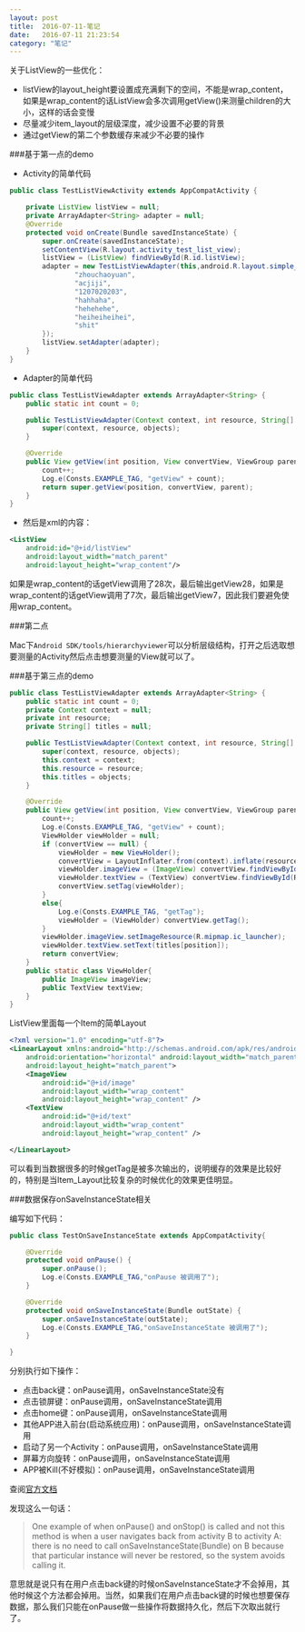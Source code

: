 ```yaml
---
layout: post
title:  2016-07-11-笔记
date:   2016-07-11 21:23:54
category: "笔记"
---
```


关于ListView的一些优化：

- listView的layout_height要设置成充满剩下的空间，不能是wrap_content，如果是wrap_content的话ListView会多次调用getView()来测量children的大小，这样的话会变慢
- 尽量减少item_layout的层级深度，减少设置不必要的背景
- 通过getView的第二个参数缓存来减少不必要的操作

###基于第一点的demo
- Activity的简单代码

```java
public class TestListViewActivity extends AppCompatActivity {

    private ListView listView = null;
    private ArrayAdapter<String> adapter = null;
    @Override
    protected void onCreate(Bundle savedInstanceState) {
        super.onCreate(savedInstanceState);
        setContentView(R.layout.activity_test_list_view);
        listView = (ListView) findViewById(R.id.listView);
        adapter = new TestListViewAdapter(this,android.R.layout.simple_list_item_1,new String[]{
                "zhouchaoyuan",
                "acjiji",
                "1207020203",
                "hahhaha",
                "hehehehe",
                "heiheiheihei",
                "shit"
        });
        listView.setAdapter(adapter);
    }
}
```

- Adapter的简单代码


```java
public class TestListViewAdapter extends ArrayAdapter<String> {
    public static int count = 0;

    public TestListViewAdapter(Context context, int resource, String[] objects) {
        super(context, resource, objects);
    }

    @Override
    public View getView(int position, View convertView, ViewGroup parent) {
        count++;
        Log.e(Consts.EXAMPLE_TAG, "getView" + count);
        return super.getView(position, convertView, parent);
    }
}
```

 - 然后是xml的内容：

```xml
<ListView
	android:id="@+id/listView"
	android:layout_width="match_parent"
	android:layout_height="wrap_content"/>
```

如果是wrap_content的话getView调用了28次，最后输出getView28，如果是wrap_content的话getView调用了7次，最后输出getView7，因此我们要避免使用wrap_content。

###第二点

Mac下`Android SDK/tools/hierarchyviewer`可以分析层级结构，打开之后选取想要测量的Activity然后点击想要测量的View就可以了。

###基于第三点的demo


```java
public class TestListViewAdapter extends ArrayAdapter<String> {
    public static int count = 0;
    private Context context = null;
    private int resource;
    private String[] titles = null;

    public TestListViewAdapter(Context context, int resource, String[] objects) {
        super(context, resource, objects);
        this.context = context;
        this.resource = resource;
        this.titles = objects;
    }

    @Override
    public View getView(int position, View convertView, ViewGroup parent) {
        count++;
        Log.e(Consts.EXAMPLE_TAG, "getView" + count);
        ViewHolder viewHolder = null;
        if (convertView == null) {
            viewHolder = new ViewHolder();
            convertView = LayoutInflater.from(context).inflate(resource, null, false);
            viewHolder.imageView = (ImageView) convertView.findViewById(R.id.image);
            viewHolder.textView = (TextView) convertView.findViewById(R.id.text);
            convertView.setTag(viewHolder);
        }
        else{
            Log.e(Consts.EXAMPLE_TAG, "getTag");
            viewHolder = (ViewHolder) convertView.getTag();
        }
        viewHolder.imageView.setImageResource(R.mipmap.ic_launcher);
        viewHolder.textView.setText(titles[position]);
        return convertView;
    }
    public static class ViewHolder{
        public ImageView imageView;
        public TextView textView;
    }
}

```

ListView里面每一个Item的简单Layout
```xml
<?xml version="1.0" encoding="utf-8"?>
<LinearLayout xmlns:android="http://schemas.android.com/apk/res/android"
    android:orientation="horizontal" android:layout_width="match_parent"
    android:layout_height="match_parent">
    <ImageView
        android:id="@+id/image"
        android:layout_width="wrap_content"
        android:layout_height="wrap_content" />
    <TextView
        android:id="@+id/text"
        android:layout_width="wrap_content"
        android:layout_height="wrap_content" />

</LinearLayout>
```

可以看到当数据很多的时候getTag是被多次输出的，说明缓存的效果是比较好的，特别是当Item_Layout比较复杂的时候优化的效果更佳明显。

###数据保存onSaveInstanceState相关

编写如下代码：

```java
public class TestOnSaveInstanceState extends AppCompatActivity{

    @Override
    protected void onPause() {
        super.onPause();
        Log.e(Consts.EXAMPLE_TAG,"onPause 被调用了");
    }

    @Override
    protected void onSaveInstanceState(Bundle outState) {
        super.onSaveInstanceState(outState);
        Log.e(Consts.EXAMPLE_TAG,"onSaveInstanceState 被调用了");
    }

}
```

分别执行如下操作：

- 点击back键：onPause调用，onSaveInstanceState没有
- 点击锁屏键：onPause调用，onSaveInstanceState调用
- 点击home键：onPause调用，onSaveInstanceState调用
- 其他APP进入前台(启动系统应用)：onPause调用，onSaveInstanceState调用
- 启动了另一个Activity：onPause调用，onSaveInstanceState调用
- 屏幕方向旋转：onPause调用，onSaveInstanceState调用
- APP被Kill(不好模拟)：onPause调用，onSaveInstanceState调用

查阅[官方文档](https://developer.android.com/reference/android/app/Activity.html#onSaveInstanceState(android.os.Bundle))

发现这么一句话：
>One example of when onPause() and onStop() is called and not this method is when a user navigates back from activity B to activity A: there is no need to call onSaveInstanceState(Bundle) on B because that particular instance will never be restored, so the system avoids calling it.

意思就是说只有在用户点击back键的时候onSaveInstanceState才不会掉用，其他时候这个方法都会掉用。当然，如果我们在用户点击back键的时候也想要保存数据，那么我们只能在onPause做一些操作将数据持久化，然后下次取出就行了。